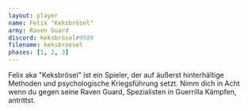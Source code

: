 ```yaml
---
layout: player
name: Felix "Keksbrösel"
army: Raven Guard
discord: Keksbrösel#9589
filename: keksbroesel
phases: [1, 2, 3]
---
```

Felix aka "Keksbrösel" ist ein Spieler, der auf äußerst hinterhältige Methoden und psychologische Kriegsführung setzt. Nimm dich in Acht wenn du gegen seine Raven Guard, Spezialisten in Guerrilla Kämpfen, antrittst.
